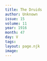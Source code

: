 ```yaml
---
title: The Druids
author: Unknown
issue: 15
volume: 11
year: 1916
month: 47
day: V
tags:
layout: page.njk
image:
---
```





